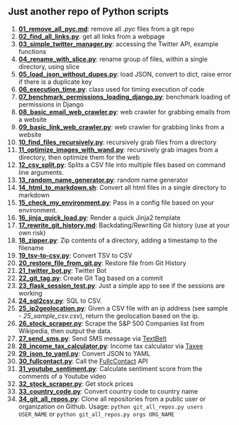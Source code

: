 ## Just another repo of Python scripts

1. [**01_remove_all_pyc.md**](https://github.com/realpython/python-scripts/blob/master/scripts/01_remove_all_pyc.md): remove all *.pyc* files from a git repo
1. [**02_find_all_links.py**](https://github.com/realpython/python-scripts/blob/master/scripts/01_remove_all_pyc.md): get all links from a webpage
1. [**03_simple_twitter_manager.py**](https://github.com/realpython/python-scripts/blob/master/scripts/03_simple_twitter_manager.py): accessing the Twitter API, example functions
1. [**04_rename_with_slice.py**](https://github.com/realpython/python-scripts/blob/master/scripts/04_rename_with_slice.py): rename group of files, within a single directory, using slice
1. [**05_load_json_without_dupes.py**](https://github.com/realpython/python-scripts/blob/master/scripts/05_load_json_without_dupes.py): load JSON, convert to dict, raise error if there is a duplicate key
1. [**06_execution_time.py**](https://github.com/realpython/python-scripts/blob/master/scripts/06_execution_time.py): class used for timing execution of code
1. [**07_benchmark_permissions_loading_django.py**](https://github.com/realpython/python-scripts/blob/master/scripts/06_execution_time.py): benchmark loading of permissions in Django
1. [**08_basic_email_web_crawler.py**](https://github.com/realpython/python-scripts/blob/master/scripts/08_basic_email_web_crawler.py): web crawler for grabbing emails from a website
1. [**09_basic_link_web_crawler.py**](https://github.com/realpython/python-scripts/blob/master/scripts/09_basic_link_web_crawler.py): web crawler for grabbing links from a website
1. [**10_find_files_recursively.py**](https://github.com/realpython/python-scripts/blob/master/scripts/10_find_files_recursively.py): recursively grab files from a directory
1. [**11_optimize_images_with_wand.py**](https://github.com/realpython/python-scripts/blob/master/scripts/11_optimize_images_with_wand.py): recursively grab images from a directory, then optimize them for the web
1. [**12_csv_split.py**](https://github.com/realpython/python-scripts/blob/master/scripts/12_csv_split.py): Splits a CSV file into multiple files based on command line arguments.
1. [**13_random_name_generator.py**](https://github.com/realpython/python-scripts/blob/master/scripts/13_random_name_generator.py): random name generator
1. [**14_html_to_markdown.sh**](https://github.com/realpython/python-scripts/blob/master/scripts/14_html_to_markdown.sh): Convert all html files in a single directory to markdown
1. [**15_check_my_environment.py**](https://github.com/realpython/python-scripts/blob/master/scripts/15_check_my_environment.py): Pass in a config file based on your environment.
1. [**16_jinja_quick_load.py**](https://github.com/realpython/python-scripts/blob/master/scripts/16_jinja_quick_load.py): Render a quick Jinja2 template
1. [**17_rewrite_git_history.md**](https://github.com/realpython/python-scripts/blob/master/scripts/17_rewrite_git_history.md): Backdating/Rewriting Git history (use at your own risk)
1. [**18_zipper.py**](https://github.com/realpython/python-scripts/blob/master/scripts/18_zipper.py): Zip contents of a directory, adding a timestamp to the filename
1. [**19_tsv-to-csv.py**](https://github.com/realpython/python-scripts/blob/master/scripts/19_tsv-to-csv.py): Convert TSV to CSV
1. [**20_restore_file_from_git.py**](https://github.com/realpython/python-scripts/blob/master/scripts/20_restore_file_from_git.py): Restore file from Git History
1. [**21_twitter_bot.py**](https://github.com/realpython/python-scripts/blob/master/scripts/21_twitter_bot.py): Twitter Bot
1. [**22_git_tag.py**](https://github.com/realpython/python-scripts/blob/master/scripts/22_git_tag.py): Create Git Tag based on a commit
1. [**23_flask_session_test.py**](https://github.com/realpython/python-scripts/blob/master/scripts/23_flask_session_test.py): Just a simple app to see if the sessions are working
1. [**24_sql2csv.py**](https://github.com/realpython/python-scripts/blob/master/scripts/24_sql2csv.py): SQL to CSV.
1. [**25_ip2geolocation.py**](https://github.com/realpython/python-scripts/blob/master/scripts/25_ip2geolocation.py): Given a CSV file with an ip address (see sample - *25_sample_csv.csv*), return the geolocation based on the ip.
1. [**26_stock_scraper.py**](https://github.com/realpython/python-scripts/blob/master/scripts/26_stock_scraper.py): Scrape the S&P 500 Companies list from Wikipedia, then output the data.
1. [**27_send_sms.py**](https://github.com/realpython/python-scripts/blob/master/scripts/27_send_sms.py): Send SMS message via [TextBelt](http://textbelt.com/)
1. [**28_income_tax_calculator.py**](https://github.com/realpython/python-scripts/blob/master/scripts/28_income_tax_calculator.py): Income tax calculator via [Taxee](http://taxee.io/)
1. [**29_json_to_yaml.py**](https://github.com/realpython/python-scripts/blob/master/scripts/29_json_to_yaml.py): Convert JSON to YAML
1. [**30_fullcontact.py**](https://github.com/realpython/python-scripts/blob/master/scripts/30_fullcontact.py): Call the [FullcContact](https://www.fullcontact.com/developer/) API
1. [**31_youtube_sentiment.py**](https://github.com/realpython/python-scripts/blob/master/scripts/31_youtube_sentiment.py): Calculate sentiment score from the comments of a Youtube video
1. [**32_stock_scraper.py**](https://github.com/realpython/python-scripts/blob/master/scripts/32_stock_scraper.py): Get stock prices
1. [**33_country_code.py**](https://github.com/realpython/python-scripts/blob/master/scripts/33_country_code.py): Convert country code to country name
1. [**34_git_all_repos.py**](https://github.com/realpython/python-scripts/blob/master/scripts/33_country_codes.json): Clone all repositories from a public user or organization on Github. Usage: `python git_all_repos.py users USER_NAME` or `python git_all_repos.py orgs ORG_NAME`
